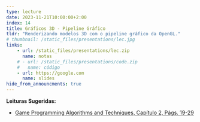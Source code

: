 ```yaml
---
type: lecture
date: 2023-11-21T10:00:00+2:00
index: 14
title: Gráficos 3D - Pipeline Gráfico
tldr: "Renderizando modelos 3D com o pipeline gráfico da OpenGL."
# thumbnail: /static_files/presentations/lec.jpg
links: 
    - url: /static_files/presentations/lec.zip
      name: notas
    # - url: /static_files/presentations/code.zip
    #   name: código
    - url: https://google.com
      name: slides
hide_from_announcments: true
---
```

**Leituras Sugeridas:**
- [Game Programming Algorithms and Techniques, Capítulo 2, Págs. 19-29](https://gameprogrammingpatterns.com/game-loop.html)
